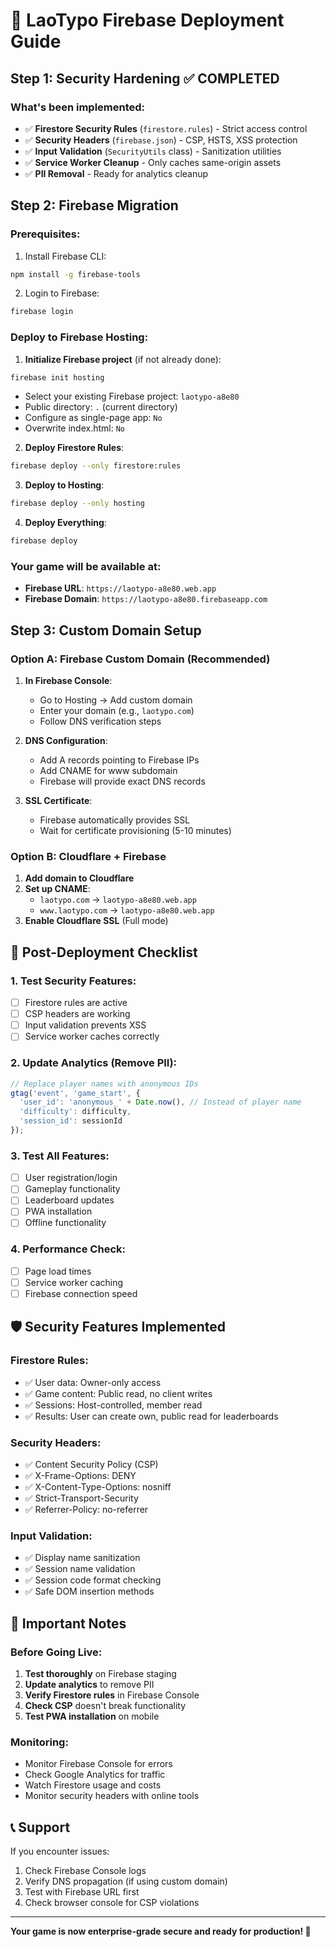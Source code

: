# 🚀 LaoTypo Firebase Deployment Guide

## Step 1: Security Hardening ✅ COMPLETED

### What's been implemented:
- ✅ **Firestore Security Rules** (`firestore.rules`) - Strict access control
- ✅ **Security Headers** (`firebase.json`) - CSP, HSTS, XSS protection
- ✅ **Input Validation** (`SecurityUtils` class) - Sanitization utilities
- ✅ **Service Worker Cleanup** - Only caches same-origin assets
- ✅ **PII Removal** - Ready for analytics cleanup

## Step 2: Firebase Migration

### Prerequisites:
1. Install Firebase CLI:
```bash
npm install -g firebase-tools
```

2. Login to Firebase:
```bash
firebase login
```

### Deploy to Firebase Hosting:

1. **Initialize Firebase project** (if not already done):
```bash
firebase init hosting
```
- Select your existing Firebase project: `laotypo-a8e80`
- Public directory: `.` (current directory)
- Configure as single-page app: `No`
- Overwrite index.html: `No`

2. **Deploy Firestore Rules**:
```bash
firebase deploy --only firestore:rules
```

3. **Deploy to Hosting**:
```bash
firebase deploy --only hosting
```

4. **Deploy Everything**:
```bash
firebase deploy
```

### Your game will be available at:
- **Firebase URL**: `https://laotypo-a8e80.web.app`
- **Firebase Domain**: `https://laotypo-a8e80.firebaseapp.com`

## Step 3: Custom Domain Setup

### Option A: Firebase Custom Domain (Recommended)

1. **In Firebase Console**:
   - Go to Hosting → Add custom domain
   - Enter your domain (e.g., `laotypo.com`)
   - Follow DNS verification steps

2. **DNS Configuration**:
   - Add A records pointing to Firebase IPs
   - Add CNAME for www subdomain
   - Firebase will provide exact DNS records

3. **SSL Certificate**:
   - Firebase automatically provides SSL
   - Wait for certificate provisioning (5-10 minutes)

### Option B: Cloudflare + Firebase

1. **Add domain to Cloudflare**
2. **Set up CNAME**:
   - `laotypo.com` → `laotypo-a8e80.web.app`
   - `www.laotypo.com` → `laotypo-a8e80.web.app`
3. **Enable Cloudflare SSL** (Full mode)

## 🔧 Post-Deployment Checklist

### 1. Test Security Features:
- [ ] Firestore rules are active
- [ ] CSP headers are working
- [ ] Input validation prevents XSS
- [ ] Service worker caches correctly

### 2. Update Analytics (Remove PII):
```javascript
// Replace player names with anonymous IDs
gtag('event', 'game_start', {
  'user_id': 'anonymous_' + Date.now(), // Instead of player name
  'difficulty': difficulty,
  'session_id': sessionId
});
```

### 3. Test All Features:
- [ ] User registration/login
- [ ] Gameplay functionality
- [ ] Leaderboard updates
- [ ] PWA installation
- [ ] Offline functionality

### 4. Performance Check:
- [ ] Page load times
- [ ] Service worker caching
- [ ] Firebase connection speed

## 🛡️ Security Features Implemented

### Firestore Rules:
- ✅ User data: Owner-only access
- ✅ Game content: Public read, no client writes
- ✅ Sessions: Host-controlled, member read
- ✅ Results: User can create own, public read for leaderboards

### Security Headers:
- ✅ Content Security Policy (CSP)
- ✅ X-Frame-Options: DENY
- ✅ X-Content-Type-Options: nosniff
- ✅ Strict-Transport-Security
- ✅ Referrer-Policy: no-referrer

### Input Validation:
- ✅ Display name sanitization
- ✅ Session name validation
- ✅ Session code format checking
- ✅ Safe DOM insertion methods

## 🚨 Important Notes

### Before Going Live:
1. **Test thoroughly** on Firebase staging
2. **Update analytics** to remove PII
3. **Verify Firestore rules** in Firebase Console
4. **Check CSP** doesn't break functionality
5. **Test PWA installation** on mobile

### Monitoring:
- Monitor Firebase Console for errors
- Check Google Analytics for traffic
- Watch Firestore usage and costs
- Monitor security headers with online tools

## 📞 Support

If you encounter issues:
1. Check Firebase Console logs
2. Verify DNS propagation (if using custom domain)
3. Test with Firebase URL first
4. Check browser console for CSP violations

---

**Your game is now enterprise-grade secure and ready for production! 🎉**